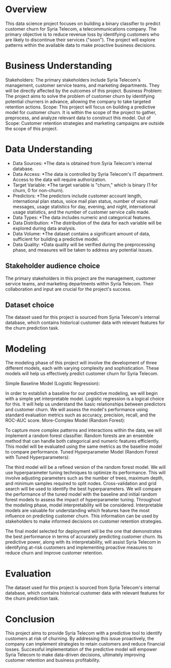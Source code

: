 # Overview

This data science project focuses on building a binary classifier to predict customer churn for Syria Telecom, a telecommunications company. The primary objective is to reduce revenue loss by identifying customers who are likely to discontinue their services ("soon"). The project will explore patterns within the available data to make proactive business decisions.

# Business Understanding

Stakeholders: The primary stakeholders include Syria Telecom's management, customer service teams, and marketing departments. They will be directly affected by the outcomes of this project.
Business Problem: The project aims to solve the problem of customer churn by identifying potential churners in advance, allowing the company to take targeted retention actions.
Scope: This project will focus on building a predictive model for customer churn. It is within the scope of the project to gather, preprocess, and analyze relevant data to construct this model.
Out of Scope: Customer retention strategies and marketing campaigns are outside the scope of this project.

# Data Understanding

* Data Sources: *The data is obtained from Syria Telecom's internal database.
* Data Access: *The data is controlled by Syria Telecom's IT department. Access to the data will require authorization.
* Target Variable: *The target variable is "churn," which is binary (1 for churn, 0 for non-churn).
* Predictors: *The predictors include customer account length, international plan status, voice mail plan status, number of voice mail messages, usage statistics for day, evening, and night, international usage statistics, and the number of customer service calls made.
* Data Types: *The data includes numeric and categorical features.
* Data Distribution: *The distribution of the data for each variable will be explored during data analysis.
* Data Volume: *The dataset contains a significant amount of data, sufficient for building a predictive model.
* Data Quality: *Data quality will be verified during the preprocessing phase, and measures will be taken to address any potential issues.

## Stakeholder audience choice
The primary stakeholders in this project are the management, customer service teams, and marketing departments within Syria Telecom. Their collaboration and input are crucial for the project's success.

## Dataset choice
The dataset used for this project is sourced from Syria Telecom's internal database, which contains historical customer data with relevant features for the churn prediction task.

# Modeling

The modeling phase of this project will involve the development of three different models, each with varying complexity and sophistication. These models will help us effectively predict customer churn for Syria Telecom.

Simple Baseline Model (Logistic Regression):

In order to establish a baseline for our predictive modeling, we will begin with a simple yet interpretable model. Logistic regression is a logical choice for this. It will help us understand the basic relationships between predictors and customer churn.
We will assess the model's performance using standard evaluation metrics such as accuracy, precision, recall, and the ROC-AUC score.
More-Complex Model (Random Forest):

To capture more complex patterns and interactions within the data, we will implement a random forest classifier. Random forests are an ensemble method that can handle both categorical and numeric features efficiently.
This model will be evaluated using the same metrics as the baseline model to compare performance.
Tuned Hyperparameter Model (Random Forest with Tuned Hyperparameters):

The third model will be a refined version of the random forest model. We will use hyperparameter tuning techniques to optimize its performance. This will involve adjusting parameters such as the number of trees, maximum depth, and minimum samples required to split nodes.
Cross-validation and grid search will be used to identify the best hyperparameters.
We will compare the performance of the tuned model with the baseline and initial random forest models to assess the impact of hyperparameter tuning.
Throughout the modeling phase, model interpretability will be considered. Interpretable models are valuable for understanding which features have the most influence on predicting customer churn. This information can be used by stakeholders to make informed decisions on customer retention strategies.

The final model selected for deployment will be the one that demonstrates the best performance in terms of accurately predicting customer churn. Its predictive power, along with its interpretability, will assist Syria Telecom in identifying at-risk customers and implementing proactive measures to reduce churn and improve customer retention.

# Evaluation
The dataset used for this project is sourced from Syria Telecom's internal database, which contains historical customer data with relevant features for the churn prediction task.

# Conclusion
This project aims to provide Syria Telecom with a predictive tool to identify customers at risk of churning. By addressing this issue proactively, the company can implement strategies to retain customers and reduce financial losses. Successful implementation of the predictive model will empower Syria Telecom to make data-driven decisions, ultimately improving customer retention and business profitability.